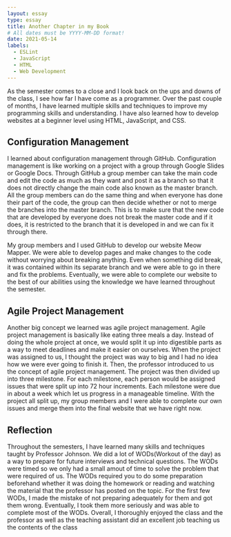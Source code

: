 ```yaml
---
layout: essay
type: essay
title: Another Chapter in my Book
# All dates must be YYYY-MM-DD format!
date: 2021-05-14
labels:
  - ESLint
  - JavaScript
  - HTML
  - Web Development
---
```

As the semester comes to a close and I look back on the ups and downs of the class, I see how far I have come as a programmer. Over  the past couple of months, I have learned multiple skills and techniques to improve my programming skills and understanding. I have also learned how to develop websites at a beginner level using HTML, JavaScript, and CSS. 

## Configuration Management

I learned about configuration management through GitHub. Configuration management is like working on a project with a group through Google Slides or Google Docs. Through GitHub a group member can take the main code and edit the code as much as they want and post it as a branch so that it does not directly change the main code also known as the master branch. All the group members can do the same thing and when everyone has done their part of the code, the group can then decide whether or not to merge the branches into the master branch. This is to make sure that the new code that are developed by everyone does not break the master code and if it does, it is restricted to the branch that it is developed in and we can fix it through there.

My group members and I used GitHub to develop our website Meow Mapper. We were able to develop pages and make changes to the code without worrying about breaking anything. Even when something did break, it was contained within its separate branch and we were able to go in there and fix the problems. Eventually, we were able to complete our website to the best of our abilities using the knowledge we have learned throughout the semester.

## Agile Project Management

Another big concept we learned was agile project management. Agile project management is basically like eating three meals a day. Instead of doing the whole project at once, we would split it up into digestible parts as a way to meet deadlines and make it easier on ourselves. When the project was assigned to us, I thought the project was way to big and I had no idea how we were ever going to finish it. Then, the professor introduced to us the concept of agile project management. The project was then divided up into three milestone. For each milestone, each person would be assigned issues that were split up into 72 hour increments. Each milestone were due in about a week which let us progress in a manageable timeline. With the project all split up, my group members and I were able to complete our own issues and merge them into the final website that we have right now.

## Reflection

Throughout the semesters, I have learned many skills and techniques taught by Professor Johnson. We did a lot of WODs(Workout of the day) as a way to prepare for future interviews and technical questions. The WODs were timed so we only had a small amout of time to solve the problem that were required of us. The WODs required you to do some preparation beforehand whether it was doing the homework or reading and watching the material that the professor has posted on the topic. For the first few WODs, I made the mistake of not preparing adequately for them and got them wrong. Eventually, I took them more seriously and was able to complete most of the WODs. Overall, I thoroughly enjoyed the class and the professor as well as the teaching assistant did an excellent job teaching us the contents of the class


